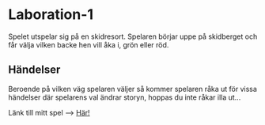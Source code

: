 # Laboration-1

Spelet utspelar sig på en skidresort. Spelaren börjar uppe på skidberget och får välja vilken backe hen vill åka i, grön eller röd.

## Händelser

Beroende på vilken väg spelaren väljer så kommer spelaren råka ut för vissa händelser där spelarens val ändrar storyn, hoppas du inte råkar illa ut...

Länk till mitt spel --> [Här!](https://mikaelaand.github.io/Laboration-1/)
